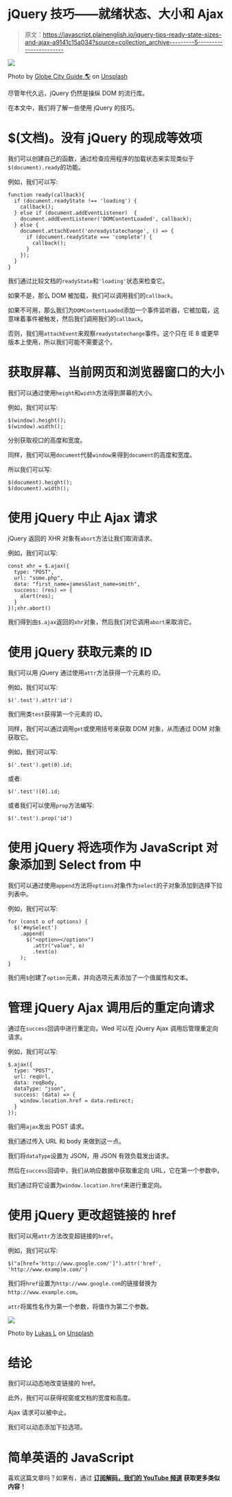 # jQuery 技巧——就绪状态、大小和 Ajax

> 原文：<https://javascript.plainenglish.io/jquery-tips-ready-state-sizes-and-ajax-a9141c15a034?source=collection_archive---------5----------------------->

![](img/8343f166bd2927778aa585c0c77599ff.png)

Photo by [Globe City Guide 🌎](https://unsplash.com/@globecityguide?utm_source=medium&utm_medium=referral) on [Unsplash](https://unsplash.com?utm_source=medium&utm_medium=referral)

尽管年代久远，jQuery 仍然是操纵 DOM 的流行库。

在本文中，我们将了解一些使用 jQuery 的技巧。

# $(文档)。没有 jQuery 的现成等效项

我们可以创建自己的函数，通过检查应用程序的加载状态来实现类似于`$(document).ready`的功能。

例如，我们可以写:

```
function ready(callback){  
  if (document.readyState !== 'loading') {
    callback();
  } else if (document.addEventListener)  {
    document.addEventListener('DOMContentLoaded', callback);
  } else {
    document.attachEvent('onreadystatechange', () => {
      if (document.readyState === 'complete') {
        callback();
      }
    });
  }  
}
```

我们通过比较文档的`readyState`和`'loading'`状态来检查它。

如果不是，那么 DOM 被加载，我们可以调用我们的`callback`。

如果不可用，那么我们为`DOMContentLoaded`添加一个事件监听器，它被加载，这意味着事件被触发，然后我们调用我们的`callback`。

否则，我们用`attachEvent`来观察`readystatechange`事件。这个只在 IE 8 或更早版本上使用，所以我们可能不需要这个。

# 获取屏幕、当前网页和浏览器窗口的大小

我们可以通过使用`height`和`width`方法得到屏幕的大小。

例如，我们可以写:

```
$(window).height();
$(window).width();
```

分别获取视口的高度和宽度。

同样，我们可以用`document`代替`window`来得到`document`的高度和宽度。

所以我们可以写:

```
$(document).height();
$(document).width();
```

# 使用 jQuery 中止 Ajax 请求

jQuery 返回的 XHR 对象有`abort`方法让我们取消请求。

例如，我们可以写:

```
const xhr = $.ajax({
  type: "POST",
  url: "some.php",
  data: "first_name=james&last_name=smith",
  success: (res) => {
    alert(res);
  }
});xhr.abort()
```

我们得到由`$.ajax`返回的`xhr`对象，然后我们对它调用`abort`来取消它。

# 使用 jQuery 获取元素的 ID

我们可以用 jQuery 通过使用`attr`方法获得一个元素的 ID。

例如，我们可以写:

```
$('.test').attr('id')
```

我们用类`test`获得第一个元素的 ID。

同样，我们可以通过调用`get`或使用括号来获取 DOM 对象，从而通过 DOM 对象获取它。

例如，我们可以写:

```
$('.test').get(0).id;
```

或者:

```
$('.test')[0].id;
```

或者我们可以使用`prop`方法编写:

```
$('.test').prop('id')
```

# 使用 jQuery 将选项作为 JavaScript 对象添加到 Select from 中

我们可以通过使用`append`方法将`options`对象作为`select`的子对象添加到选择下拉列表中。

例如，我们可以写:

```
for (const o of options) {
  $('#mySelect')
    .append(
      $("<option></option>")
        .attr("value", o)
        .text(o)
    ); 
}
```

我们用`$`创建了`option`元素，并向选项元素添加了一个值属性和文本。

# 管理 jQuery Ajax 调用后的重定向请求

通过在`success`回调中进行重定向，Wed 可以在 jQuery Ajax 调用后管理重定向请求。

例如，我们可以写:

```
$.ajax({
  type: "POST",
  url: reqUrl,
  data: reqBody,
  dataType: "json",
  success: (data) => {
    window.location.href = data.redirect;
  }
});
```

我们用`ajax`发出 POST 请求。

我们通过传入 URL 和 body 来做到这一点。

我们将`dataType`设置为 JSON，用 JSON 有效负载发出请求。

然后在`success`回调中，我们从响应数据中获取重定向 URL，它在第一个参数中。

我们通过将它设置为`window.location.href`来进行重定向。

# 使用 jQuery 更改超链接的 href

我们可以用`attr`方法改变超链接的`href`。

例如，我们可以写:

```
$("a[href='http://www.google.com/']").attr('href', 'http://www.example.com/')
```

我们将`href`设置为`http://www.google.com`的链接替换为`http://www.example.com`。

`attr`将属性名作为第一个参数，将值作为第二个参数。

![](img/701c9249b350a2e142795c37c654fee8.png)

Photo by [Lukas L](https://unsplash.com/@lukaslinden?utm_source=medium&utm_medium=referral) on [Unsplash](https://unsplash.com?utm_source=medium&utm_medium=referral)

# 结论

我们可以动态地改变链接的 href。

此外，我们可以获得视窗或文档的宽度和高度。

Ajax 请求可以被中止。

我们可以动态添加下拉选项。

# 简单英语的 JavaScript

喜欢这篇文章吗？如果有，通过 [**订阅解码，我们的 YouTube 频道**](https://www.youtube.com/channel/UCtipWUghju290NWcn8jhyAw) **获取更多类似内容！**